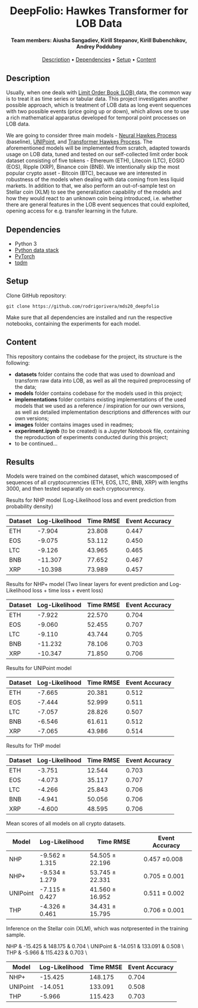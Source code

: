 <h1 align="center"> DeepFolio: Hawkes Transformer for LOB Data </h1>

<h4 align="center"> Team members: Aiusha Sangadiev, Kirill Stepanov, Kirill Bubenchikov, Andrey Poddubny </h4>

<p align="center">
  <a href="#description">Description</a> •
  <a href="#dependencies">Dependencies</a> •
  <a href="#setup">Setup</a> •
  <a href="#content">Content</a>
</p>

## Description

Usually, when one deals with <a href="https://www.investopedia.com/terms/l/limitorderbook.asp" target="_blank"> Limit Order Book (LOB) </a> data, the common way is to treat it as time series or tabular data. This project investigates another possible approach, which is treatment of LOB data as long event sequences with two possible events (price going up or down), which allows one to use a rich mathematical apparatus developed for temporal point processes on LOB data.

We are going to consider three main models - <a href="https://arxiv.org/abs/1612.09328">Neural Hawkes Process</a> (baseline), <a href="https://arxiv.org/abs/2007.14082">UNIPoint</a>, and <a href="https://arxiv.org/abs/2002.09291">Transformer Hawkes Process</a>. The aforementioned models will be implemented from scratch, adapted towards usage on LOB data, tuned and tested on our self-collected limit order book dataset consisting of five tokens - Ethereum (ETH), Litecoin (LTC), EOSIO (EOS), Ripple (XRP), Binance coin (BNB). We intentionally skip the most popular crypto asset - Bitcoin (BTC), because we are interested in robustness of the models when dealing with data coming from less liquid markets. In addition to that, we also perform an out-of-sample test on Stellar coin (XLM) to see the generalization capability of the models and how they would react to an unknown coin being introduced, i.e. whether there are general features in the LOB event sequences that could exploited, opening access for e.g. transfer learning in the future.

## Dependencies

* Python 3
* <a href="https://hub.packtpub.com/python-data-stack/" target="_blank"> Python data stack </a>
* <a href="https://pytorch.org/" target="_target"> PyTorch </a>
* <a href="https://github.com/tqdm/tqdm" target="_target"> tqdm </a>

## Setup

Clone GitHub repository:

```
git clone https://github.com/rodrigorivera/mds20_deepfolio
```

Make sure that all dependencies are installed and run the respective notebooks, containing the experiments for each model.

## Content

This repository contains the codebase for the project, its structure is the following:
* **datasets** folder contains the code that was used to download and transform raw data into LOB, as well as all the required preprocessing of the data;
* **models** folder contains codebase for the models used in this project;
* **implementations** folder contains existing implementations of the used models that we used as a reference / inspiration for our own versions, as well as detailed implementation descriptions and differences with our own versions;
* **images** folder contains images used in readmes;
* **experiment.ipynb** (to be created) is a Jupyter Notebook file, containing the reproduction of experiments conducted during this project;
* to be continued...


## Results
Models were trained on the combined dataset, which wascomposed of sequences of all cryptocurrencies (ETH, EOS, LTC, BNB, XRP) with lengths 3000,
and then tested separatly on each cryptocurrency.

Results for NHP model (Log-Likelihood loss and event prediction from probability density)



|     Dataset   | Log-Likelihood   | Time RMSE | Event Accuracy|
|---------------|------------------|-----------|---------------|
| ETH           | -7.904           | 23.808    | 0.447         | 
| EOS           | -9.075           | 53.112    | 0.450         | 
| LTC           | -9.126           | 43.965    | 0.465        |
| BNB           | -11.307 | 77.652 | 0.467        |
| XRP           | -10.398 | 73.989 | 0.457        |

Results for NHP+ model (Two linear layers for event prediction and Log-Likelihood loss + time loss + event loss)


|     Dataset   | Log-Likelihood   | Time RMSE | Event Accuracy|
|---------------|------------------|-----------|---------------|
| ETH           | -7.922  | 22.570  | 0.704         | 
| EOS           | -9.060 | 52.455  | 0.707         | 
| LTC           | -9.110 | 43.744  | 0.705        |
| BNB           | -11.232 | 78.106 | 0.703        |
| XRP           | -10.347 | 71.850 | 0.706        |


Results for UNIPoint model 

|     Dataset   | Log-Likelihood   | Time RMSE | Event Accuracy|
|---------------|------------------|-----------|---------------|
| ETH           | -7.665 | 20.381 | 0.512         | 
| EOS           | -7.444 | 52.999 | 0.511         | 
| LTC           | -7.057 | 28.826 | 0.507        |
| BNB           | -6.546 | 61.611 | 0.512       |
| XRP           | -7.065 | 43.986 | 0.514        |


Results for THP model 


|     Dataset   | Log-Likelihood   | Time RMSE | Event Accuracy|
|---------------|------------------|-----------|---------------|
| ETH           | -3.751 | 12.544 | 0.703         | 
| EOS           | -4.073 | 35.117 | 0.707         | 
| LTC           | -4.266 | 25.843 | 0.706        |
| BNB           | -4.941 | 50.056 | 0.706       |
| XRP           | -4.600 | 48.595 | 0.706        |


Mean scores of all models on all crypto datasets.

|     Model     | Log-Likelihood   | Time RMSE | Event Accuracy|
|---------------|------------------|-----------|---------------|
| NHP           | -9.562 ± 1.315    | 54.505 ± 22.196   | 0.457 ±0.008        | 
| NHP+          | -9.534 ± 1.279    | 53.745 ± 22.331  | 0.705 ± 0.001       | 
| UNIPoint      | -7.115 ± 0.427        | 41.560 ± 16.952  |  0.511 ± 0.002        |
| THP           | -4.326 ± 0.461       | 34.431 ± 15.795   | 0.706 ± 0.001        |

Inference on the Stellar coin (XLM), which was notpresented in the training sample.

NHP    & -15.425 &  148.175 & 0.704 \\
UNIPoint    & -14.051 & 133.091 & 0.508 \\
THP    & -5.966 & 115.423 & 0.703 \\

|     Model     | Log-Likelihood   | Time RMSE | Event Accuracy|
|---------------|------------------|-----------|---------------|
| NHP+          |  -15.425 |  148.175 | 0.704        | 
| UNIPoint      | -14.051 | 133.091 | 0.508     | 
| THP           | -5.966 | 115.423 | 0.703        |
